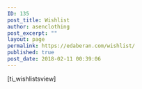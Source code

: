 ```yaml
---
ID: 135
post_title: Wishlist
author: asenclothing
post_excerpt: ""
layout: page
permalink: https://edaberan.com/wishlist/
published: true
post_date: 2018-02-11 00:39:06
---
```

[ti_wishlistsview]